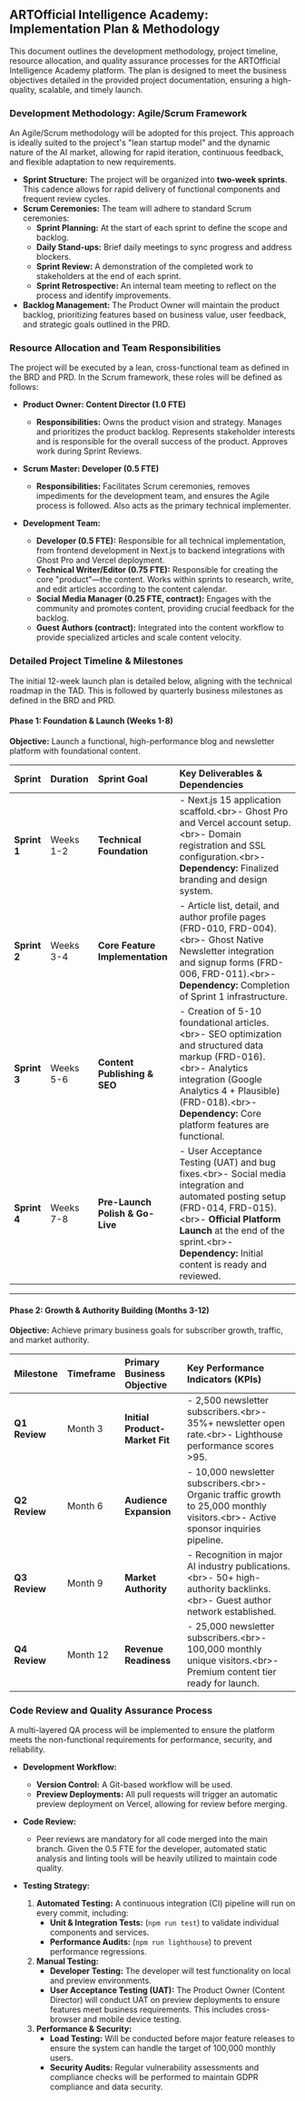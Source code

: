 ## **ARTOfficial Intelligence Academy: Implementation Plan & Methodology**

This document outlines the development methodology, project timeline, resource allocation, and quality assurance processes for the ARTOfficial Intelligence Academy platform. The plan is designed to meet the business objectives detailed in the provided project documentation, ensuring a high-quality, scalable, and timely launch.

### **Development Methodology: Agile/Scrum Framework**

An Agile/Scrum methodology will be adopted for this project. This approach is ideally suited to the project's "lean startup model" and the dynamic nature of the AI market, allowing for rapid iteration, continuous feedback, and flexible adaptation to new requirements.

  * **Sprint Structure:** The project will be organized into **two-week sprints**. This cadence allows for rapid delivery of functional components and frequent review cycles.
  * **Scrum Ceremonies:** The team will adhere to standard Scrum ceremonies:
      * **Sprint Planning:** At the start of each sprint to define the scope and backlog.
      * **Daily Stand-ups:** Brief daily meetings to sync progress and address blockers.
      * **Sprint Review:** A demonstration of the completed work to stakeholders at the end of each sprint.
      * **Sprint Retrospective:** An internal team meeting to reflect on the process and identify improvements.
  * **Backlog Management:** The Product Owner will maintain the product backlog, prioritizing features based on business value, user feedback, and strategic goals outlined in the PRD.

### **Resource Allocation and Team Responsibilities**

The project will be executed by a lean, cross-functional team as defined in the BRD and PRD. In the Scrum framework, these roles will be defined as follows:

  * **Product Owner: Content Director (1.0 FTE)**

      * **Responsibilities:** Owns the product vision and strategy. Manages and prioritizes the product backlog. Represents stakeholder interests and is responsible for the overall success of the product. Approves work during Sprint Reviews.

  * **Scrum Master: Developer (0.5 FTE)**

      * **Responsibilities:** Facilitates Scrum ceremonies, removes impediments for the development team, and ensures the Agile process is followed. Also acts as the primary technical implementer.

  * **Development Team:**

      * **Developer (0.5 FTE):** Responsible for all technical implementation, from frontend development in Next.js to backend integrations with Ghost Pro and Vercel deployment.
      * **Technical Writer/Editor (0.75 FTE):** Responsible for creating the core "product"—the content. Works within sprints to research, write, and edit articles according to the content calendar.
      * **Social Media Manager (0.25 FTE, contract):** Engages with the community and promotes content, providing crucial feedback for the backlog.
      * **Guest Authors (contract):** Integrated into the content workflow to provide specialized articles and scale content velocity.

### **Detailed Project Timeline & Milestones**

The initial 12-week launch plan is detailed below, aligning with the technical roadmap in the TAD. This is followed by quarterly business milestones as defined in the BRD and PRD.

#### **Phase 1: Foundation & Launch (Weeks 1-8)**

**Objective:** Launch a functional, high-performance blog and newsletter platform with foundational content.

| Sprint | Duration | Sprint Goal | Key Deliverables & Dependencies |
| :--- | :--- | :--- | :--- |
| **Sprint 1** | Weeks 1-2 | **Technical Foundation** | - Next.js 15 application scaffold.\<br\>- Ghost Pro and Vercel account setup.\<br\>- Domain registration and SSL configuration.\<br\>- **Dependency:** Finalized branding and design system. |
| **Sprint 2** | Weeks 3-4 | **Core Feature Implementation** | - Article list, detail, and author profile pages (FRD-010, FRD-004).\<br\>- Ghost Native Newsletter integration and signup forms (FRD-006, FRD-011).\<br\>- **Dependency:** Completion of Sprint 1 infrastructure. |
| **Sprint 3** | Weeks 5-6 | **Content Publishing & SEO** | - Creation of 5-10 foundational articles.\<br\>- SEO optimization and structured data markup (FRD-016).\<br\>- Analytics integration (Google Analytics 4 + Plausible) (FRD-018).\<br\>- **Dependency:** Core platform features are functional. |
| **Sprint 4** | Weeks 7-8 | **Pre-Launch Polish & Go-Live** | - User Acceptance Testing (UAT) and bug fixes.\<br\>- Social media integration and automated posting setup (FRD-014, FRD-015).\<br\>- **Official Platform Launch** at the end of the sprint.\<br\>- **Dependency:** Initial content is ready and reviewed. |

-----

#### **Phase 2: Growth & Authority Building (Months 3-12)**

**Objective:** Achieve primary business goals for subscriber growth, traffic, and market authority.

| Milestone | Timeframe | Primary Business Objective | Key Performance Indicators (KPIs) |
| :--- | :--- | :--- | :--- |
| **Q1 Review** | Month 3 | **Initial Product-Market Fit** | - 2,500 newsletter subscribers.\<br\>- 35%+ newsletter open rate.\<br\>- Lighthouse performance scores \>95. |
| **Q2 Review** | Month 6 | **Audience Expansion** | - 10,000 newsletter subscribers.\<br\>- Organic traffic growth to 25,000 monthly visitors.\<br\>- Active sponsor inquiries pipeline. |
| **Q3 Review** | Month 9 | **Market Authority** | - Recognition in major AI industry publications.\<br\>- 50+ high-authority backlinks.\<br\>- Guest author network established. |
| **Q4 Review** | Month 12 | **Revenue Readiness** | - 25,000 newsletter subscribers.\<br\>- 100,000 monthly unique visitors.\<br\>- Premium content tier ready for launch. |

### **Code Review and Quality Assurance Process**

A multi-layered QA process will be implemented to ensure the platform meets the non-functional requirements for performance, security, and reliability.

  * **Development Workflow:**

      * **Version Control:** A Git-based workflow will be used.
      * **Preview Deployments:** All pull requests will trigger an automatic preview deployment on Vercel, allowing for review before merging.

  * **Code Review:**

      * Peer reviews are mandatory for all code merged into the main branch. Given the 0.5 FTE for the developer, automated static analysis and linting tools will be heavily utilized to maintain code quality.

  * **Testing Strategy:**

    1.  **Automated Testing:** A continuous integration (CI) pipeline will run on every commit, including:
          * **Unit & Integration Tests:** (`npm run test`) to validate individual components and services.
          * **Performance Audits:** (`npm run lighthouse`) to prevent performance regressions.
    2.  **Manual Testing:**
          * **Developer Testing:** The developer will test functionality on local and preview environments.
          * **User Acceptance Testing (UAT):** The Product Owner (Content Director) will conduct UAT on preview deployments to ensure features meet business requirements. This includes cross-browser and mobile device testing.
    3.  **Performance & Security:**
          * **Load Testing:** Will be conducted before major feature releases to ensure the system can handle the target of 100,000 monthly users.
          * **Security Audits:** Regular vulnerability assessments and compliance checks will be performed to maintain GDPR compliance and data security.